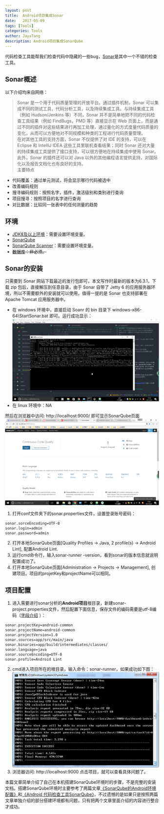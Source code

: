 ```yaml
---
layout: post  
title:  Android项目集成Sonar
date:   2017-05-09 
tags: [Tools]  
categories: Tools  
author: JayaTang  
description: Android项目集成SonarQube
---
```

代码检查工具能帮我们检查代码中隐藏的一些bug，[Sonar](https://www.sonarqube.org/)是其中一个不错的检查工具。  

## Sonar概述
以下介绍均来自网络：
>  Sonar 是一个用于代码质量管理的开放平台。通过插件机制，Sonar 可以集成不同的测试工具，代码分析工具，以及持续集成工具。与持续集成工具（例如 Hudson/Jenkins 等）不同，Sonar 并不是简单地把不同的代码检查工具结果（例如 FindBugs，PMD 等）直接显示在 Web 页面上，而是通过不同的插件对这些结果进行再加工处理，通过量化的方式度量代码质量的变化，从而可以方便地对不同规模和种类的工程进行代码质量管理。  
  在对其他工具的支持方面，Sonar 不仅提供了对 IDE 的支持，可以在 Eclipse 和 IntelliJ IDEA 这些工具里联机查看结果；同时 Sonar 还对大量的持续集成工具提供了接口支持，可以很方便地在持续集成中使用 Sonar。  
  此外，Sonar 的插件还可以对 Java 以外的其他编程语言提供支持，对国际化以及报告文档化也有良好的支持。  
  主要特点  
  - 代码覆盖：通过单元测试，将会显示哪行代码被选中
  - 改善编码规则
  - 搜寻编码规则：按照名字，插件，激活级别和类别进行查询
  - 项目搜寻：按照项目的名字进行查询
  - 对比数据：比较同一张表中的任何测量的趋势


## 环境
- [JDK8及以上环境](http://www.oracle.com/technetwork/java/javase/downloads/index-jsp-138363.html)：需要设置环境变量。
- [SonarQube](https://www.sonarqube.org/downloads/)
- [SonarQube Scanner](http://repo1.maven.org/maven2/org/codehaus/sonar/runner/sonar-runner-dist/2.4/sonar-runner-dist-2.4.zip)：需要设置环境变量。
- ~~[数据库](https://dev.mysql.com/downloads/installer/)：非必须。~~

## Sonar的安装
只需要到 Sonar 网站下载最近的发行包即可，本文写作时最新的版本为6.3.1，下载 zip 包后，直接解压到任意目录，由于 Sonar 自带了 Jetty 6 的应用服务器环境，所以不需要额外的安装就可以使用，值得一提的是 Sonar 也支持部署在 Apache Tomcat 应用服务器中。  
- 在 windows 环境中，直接启动 Soanr 的 bin 目录下 windows-x86-64\StartSonar.bat 即可。运行成功显示：  
![运行成功](/assets/img/tools-sanor/01.png)
- 在 linux 环境中：NA  

然后在浏览器中访问: http://localhost:9000/ 即可显示SonarQube页面  
![SonarQube](/assets/img/tools-sanor/02.png)

1. 打开conf文件夹下的sonar.properties文件，设置登录账号密码：
```
sonar.sorceEncoding=UTF-8
sonar.login=admin
sonar.password=admin
```
2. 打开本地SonarQube页面[Quality Profiles -> Java, 2 profile(s) -> Android Lint], 配置Android Lint.
3. 运行cmd命令行，输入sonar-runner -version，看到sonar的版本信息就说明配置成功了。
4. 打开本地SonarQube页面[Administration -> Projects -> Management], 创建项目。项目的projetKey和projectName可以相同。

## 项目配置
1. 进入需要进行sonar分析的**Android项目**根目录，新建sonar-project.properties文件，然后配置下面信息，保存文件的编码需要是utf-8编码（[字段介绍](http://jingyan.baidu.com/article/e75057f2a2ae8eebc91a8935.html)
）：
```
sonar.projectKey=android-common
sonar.projectName=android-common
sonar.projectVersion=1.0
sonar.sources=app/src/main/java
sonar.binaries=app/build/intermediates/classes/  
sonar.language=java
sonar.sourceEncoding=UTF-8
sonar.profile=Android Lint
```
2. cmd进入项目所在的根目录，输入命令：sonar-runner，如果成功如下图：  
![sonar-runner成功](/assets/img/tools-sanor/03.png)  
3. 浏览器访问: http://localhost:9000 点击项目，就可以查看具体问题了。  

本篇文章简单介绍了自己在本机搭建SonarQube环境时的步骤，不是完整的安装文档。搭建SonarQube环境时主要参考了两篇文章[《SonarQube的Android环境配置》](http://www.jianshu.com/p/826c80805bb2?nomobile=yes)和[《Android 代码检查工具SonarQube》](http://blog.csdn.net/z69183787/article/details/51502870)，不过遗憾的是如果只是按照两篇文章单独介绍的部分搭建环境都有问题，只有把两个文章里面介绍的内容进行整合才成功。